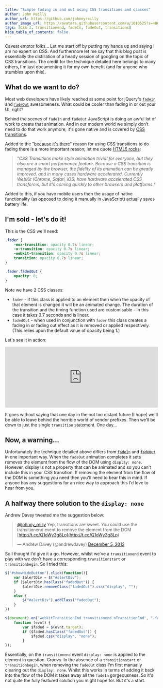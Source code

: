 ```yaml
---
title: "Simple fading in and out using CSS transitions and classes"
author: John Reilly
author_url: https://github.com/johnnyreilly
author_image_url: https://avatars.githubusercontent.com/u/1010525?s=400&u=294033082cfecf8ad1645b4290e362583b33094a&v=4
tags: [CSS 3, transitionend, fadeIn, fadeOut, transitions]
hide_table_of_contents: false
---
```

Caveat emptor folks... Let me start off by putting my hands up and saying I am no expert on CSS. And furthermore let me say that this blog post is essentially the distillation of a heady session of googling on the topic of CSS transitions. The credit for the technique detailed here belongs to many others, I'm just documenting it for my own benefit (and for anyone who stumbles upon this).

 ## What do we want to do?

Most web developers have likely reached at some point for jQuery's [`fadeIn`](<http://api.jquery.com/fadeIn/>) and [`fadeOut`](<http://api.jquery.com/fadeOut/>) awesomeness. What could be cooler than fading in or out your UI, right?

Behind the scenes of `fadeIn` and `fadeOut` JavaScript is doing an awful lot of work to create that animation. And in our modern world we simply don't need to do that work anymore; it's gone native and is covered by [CSS transitions](<https://developer.mozilla.org/en-US/docs/Web/Guide/CSS/Using_CSS_transitions>).

Added to the "[because it's there](<http://en.wikipedia.org/wiki/George_Mallory>)" reason for using CSS transitions to do fading there is a more important reason; let me quote [HTML5 rocks](<http://www.html5rocks.com/en/tutorials/speed/html5/#toc-css3-transitions>):

> "*CSS Transitions make style animation trivial for everyone, but they also are a smart performance feature. Because a CSS transition is managed by the browser, the fidelity of its animation can be greatly improved, and in many cases hardware accelerated. Currently WebKit (Chrome, Safari, iOS) have hardware accelerated CSS transforms, but it's coming quickly to other browsers and platforms.*"

Added to this, if you have mobile users then the usage of native functionality (as opposed to doing it manually in JavaScript) actually saves battery life.

## I'm sold - let's do it!

This is the CSS we'll need:

```css
.fader {
    -moz-transition: opacity 0.7s linear;
    -o-transition: opacity 0.7s linear;
    -webkit-transition: opacity 0.7s linear;
    transition: opacity 0.7s linear;
}

.fader.fadedOut {
    opacity: 0;
}
```

Note we have 2 CSS classes:

- `fader` \- if this class is applied to an element then when the opacity of that element is changed it will be an animated change. The duration of the transition and the timing function used are customisable - in this case it takes 0.7 seconds and is linear.
- `fadedOut` \- when used in conjunction with `fader` this class creates a fading in or fading out effect as it is removed or applied respectively. (This relies upon the default value of opacity being 1.)

<!-- -->

Let's see it in action:

<iframe width="100%" height="200" src="http://jsfiddle.net/johnny_reilly/86amq/embedded/result,js,html,css" allowFullScreen="allowFullScreen" frameBorder="0"></iframe>

It goes without saying that one day in the not too distant future (I hope) we'll be able to leave behind the horrible world of vendor prefixes. Then we'll be down to just the single `transition` statement. One day...

## Now, a warning...

Unfortunately the technique detailed above differs from [`fadeIn`](<http://api.jquery.com/fadeIn/>) and [`fadeOut`](<http://api.jquery.com/fadeOut/>) in one important way. When the `fadeOut` animation completes it sets removes the element from the flow of the DOM using `display: none`. However, display is not a property that can be animated and so you can't include this in your CSS transition. If removing the element from the flow of the DOM is something you need then you'll need to bear this in mind. If anyone has any suggestions for an nice way to approach this I'd love to hear from you.

## A halfway there solution to the `display: none`

Andrew Davey tweeted me the suggestion below:

> [@johnny\_reilly](<https://twitter.com/johnny_reilly>) Yep, transitions are sweet. You could use the transitionend event to remove the element from the DOM [http://t.co/Q1oWy3g8Lp](<http://t.co/Q1oWy3g8Lp>)
> 
> — Andrew Davey (@andrewdavey) [December 5, 2013](<https://twitter.com/andrewdavey/statuses/408545283606212608>)

<script async="" src="//platform.twitter.com/widgets.js" charSet="utf-8"></script>

So I thought I'd give it a go. However, whilst we've a `transitionend` event to play with we don't have a corresponding `transitionstart` or `transitionbegin`. So I tried this:

```js
$("#showHideButton").click(function(){
    var $alertDiv = $("#alertDiv");
    if ($alertDiv.hasClass("fadedOut")) {
        $alertDiv.removeClass("fadedOut").css("display", "");
    }
    else {
        $("#alertDiv").addClass("fadedOut");
    }
})

$(document).on('webkitTransitionEnd transitionend oTransitionEnd', ".fader", 
    function (evnt) {
        var $faded = $(evnt.target);
        if ($faded.hasClass("fadedOut")) {
            $faded.css("display", "none");
        }
});
```

Essentially, on the `transitionend` event `display: none` is applied to the element in question. Groovy. In the absence of a `transitionstart` or `transitionbegin`, when removing the `fadeOut` class I'm first manually clearing out the `display: none`. Whilst this works in terms of adding it back into the flow of the DOM it takes away all the `fadeIn` gorgeousness. So it's not quite the fully featured solution you might hope for. But it's a start.


